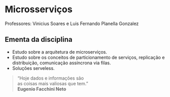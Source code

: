 # Microsserviços

Professores: Vinicius Soares e Luis Fernando Planella Gonzalez

## Ementa da disciplina

- Estudo sobre a arquitetura de microserviços.
- Estudo sobre os conceitos de particionamento de serviços, replicação e distribuição, comunicação assíncrona via filas.
- Soluções serveless.

> “Hoje dados e informações são  
> as coisas mais valiosas que tem.”  
> **Eugenio Facchini Neto**
